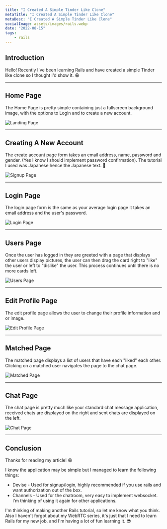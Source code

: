 ```yaml
---
title: "I Created A Simple Tinder Like Clone"
metaTitle: "I Created A Simple Tinder Like Clone"
metaDesc: "I Created A Simple Tinder Like Clone"
socialImage: assets/images/rails.webp
date: "2022-08-15"
tags:
	- rails
---
```


## Introduction

Hello! Recently I've been learning Rails and have created a simple Tinder like clone so I thought I'd show it. 😀

---

## Home Page

The Home Page is pretty simple containing just a fullscreen background image, with the options to Login and to create a new account.

![Landing Page](https://i.ibb.co/3f3Tm1S/home.png)

---

## Creating A New Account

The create account page form takes an email address, name, password and gender. (Yes I know I should implement password confirmation). The tutorial I used was Japanese hence the Japanese text. 🎌

![Signup Page](https://i.ibb.co/0rXR4Qc/create-account.png)

---

## Login Page

The login page form is the same as your average login page it takes an email address and the user's password.

![Login Page](https://i.ibb.co/X4sb030/account-login.png)

---

## Users Page

Once the user has logged in they are greeted with a page that displays other users display pictures, the user can then drag the card right to "like" the user or left to "dislike" the user.
This process continues until there is no more cards left.

![Users Page](https://i.ibb.co/t26KnxL/users.png)

---

## Edit Profile Page

The edit profile page allows the user to change their profile information and or image. 

![Edit Profile Page](https://i.ibb.co/tbzmCn6/profile-edit.png)

---

## Matched Page

The matched page displays a list of users that have each "liked" each other. Clicking on a matched user navigates the page to the chat page.

![Matched Page](https://i.ibb.co/sFKhtNs/matched-users.png)

---

## Chat Page

The chat page is pretty much like your standard chat message application, received chats are displayed on the right and sent chats are displayed on the left.

![Chat Page](https://i.ibb.co/L6PLYmJ/chat.png)

---

## Conclusion

Thanks for reading my article! 😆

I know the application may be simple but I managed to learn the following things:

* Devise - Used for signup/login, highly recommended if you use rails and want authorization out of the box.
* Channels - Used for the chatroom, very easy to implement websocket. I'm thinking of using it again for other applications.

I'm thinking of making another Rails tutorial, so let me know what you think. 
Also I haven't forgot about my WebRTC series, it's just that I need to learn Rails for my new job, and I'm having a lot of fun learning it. 😎
